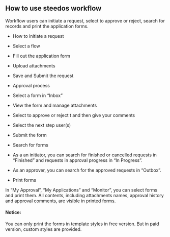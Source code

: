 ## How to use steedos workflow
Workflow users can initiate a request, select to approve or reject, search for records and print the application forms.

- How to initiate a request
 - Select a flow
 - Fill out the application form
 - Upload attachments
 - Save and Submit the request

- Approval process
 - Select a form in “Inbox”
 - View the form and manage attachments
 - Select to approve or reject t and then give your comments
 - Select the next step user(s)
 - Submit the form

- Search for forms
 - As a an initiator, you can search for finished or cancelled requests in “Finished” and requests in approval progress in “In Progress”. 
 - As an approver, you can search for the approved requests in “Outbox”.

- Print forms

In “My Approval”, “My Applications” and “Monitor”, you can select forms and print them. All contents, including attachments names, approval history and approval comments, are visible in printed forms.

#### Notice:
You can only print the forms in template styles in free version. But in paid version, custom styles are provided.
